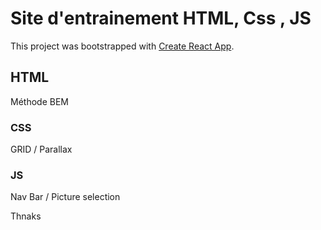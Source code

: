 # Site d'entrainement HTML, Css , JS

This project was bootstrapped with [Create React App](https://github.com/facebook/create-react-app).

## HTML 

Méthode BEM 

### CSS 

GRID / Parallax 

### JS 

Nav Bar / Picture selection 



Thnaks 